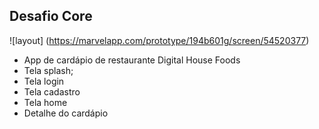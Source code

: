 ## Desafio Core

![layout] (https://marvelapp.com/prototype/194b601g/screen/54520377)
- App de cardápio de restaurante Digital House Foods
- Tela splash;
- Tela login
- Tela cadastro
- Tela home
- Detalhe do cardápio
